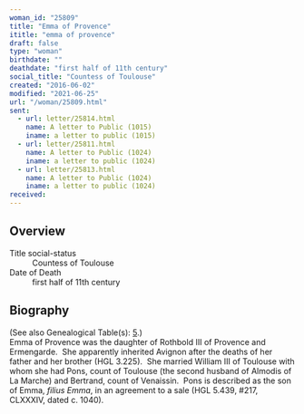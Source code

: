 ```yaml
---
woman_id: "25809"
title: "Emma of Provence"
ititle: "emma of provence"
draft: false
type: "woman"
birthdate: ""
deathdate: "first half of 11th century"
social_title: "Countess of Toulouse"
created: "2016-06-02"
modified: "2021-06-25"
url: "/woman/25809.html"
sent:
  - url: letter/25814.html
    name: A letter to Public (1015)
    iname: a letter to public (1015)
  - url: letter/25811.html
    name: A letter to Public (1024)
    iname: a letter to public (1024)
  - url: letter/25813.html
    name: A letter to Public (1024)
    iname: a letter to public (1024)
received:
---
```

<h2 class="mt-4">Overview</h2><dt>Title social-status</dt><dd>Countess of Toulouse</dd><dt>Date of Death</dt><dd>first half of 11th century</dd><h2 class="mt-4">Biography</h2><p>(See also Genealogical Table(s): <a href="/content/genealogy-humbert#n25809">5</a>.)<br>Emma of Provence was the daughter of Rothbold III of Provence and Ermengarde.&nbsp; She apparently inherited Avignon after the deaths of her father and her brother (HGL 3.225).&nbsp; She married William III of Toulouse with whom she had Pons, count of Toulouse (the second husband of Almodis of La Marche) and Bertrand, count of Venaissin. &nbsp;Pons is described as the son of Emma, <i>filius Emma</i>, in an agreement to a sale (HGL 5.439, #217, CLXXXIV, dated c. 1040).</p>